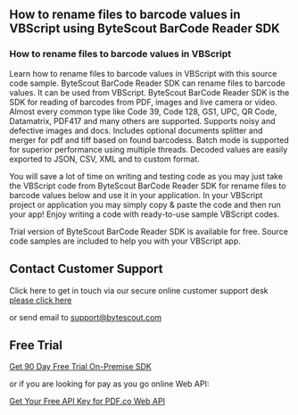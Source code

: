 ## How to rename files to barcode values in VBScript using ByteScout BarCode Reader SDK

### How to rename files to barcode values in VBScript

Learn how to rename files to barcode values in VBScript with this source code sample. ByteScout BarCode Reader SDK can rename files to barcode values. It can be used from VBScript. ByteScout BarCode Reader SDK is the SDK for reading of barcodes from PDF, images and live camera or video. Almost every common type like Code 39, Code 128, GS1, UPC, QR Code, Datamatrix, PDF417 and many others are supported. Supports noisy and defective images and docs. Includes optional documents splitter and merger for pdf and tiff based on found barcodess. Batch mode is supported for superior performance using multiple threads. Decoded values are easily exported to JSON, CSV, XML and to custom format.

You will save a lot of time on writing and testing code as you may just take the VBScript code from ByteScout BarCode Reader SDK for rename files to barcode values below and use it in your application. In your VBScript project or application you may simply copy & paste the code and then run your app! Enjoy writing a code with ready-to-use sample VBScript codes.

Trial version of ByteScout BarCode Reader SDK is available for free. Source code samples are included to help you with your VBScript app.

## Contact Customer Support

Click here to get in touch via our secure online customer support desk [please click here](https://bytescout.zendesk.com/hc/en-us/requests/new?subject=ByteScout%20BarCode%20Reader%20SDK%20Question)

or send email to [support@bytescout.com](mailto:support@bytescout.com?subject=ByteScout%20BarCode%20Reader%20SDK%20Question) 

## Free Trial

[Get 90 Day Free Trial On-Premise SDK](https://bytescout.com/download/web-installer?utm_source=github-readme)

or if you are looking for pay as you go online Web API:

[Get Your Free API Key for PDF.co Web API](https://pdf.co/documentation/api?utm_source=github-readme)